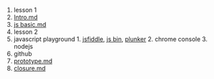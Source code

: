 1. lesson 1
  1. [Intro.md](https://github.com/aaronding/notes/blob/master/Intro.md)
  2. [js basic.md](https://github.com/aaronding/notes/blob/master/js%20basic.md)
2. lesson 2
  1. javascript playground
    1. [jsfiddle](https://jsfiddle.net/), [js bin](http://jsbin.com/), [plunker](https://plnkr.co/)
    2. chrome console
    3. nodejs
  1. github
  1. [prototype.md](https://github.com/aaronding/notes/blob/master/prototype.md)
  1. [closure.md](https://github.com/aaronding/notes/blob/master/closure.md)
